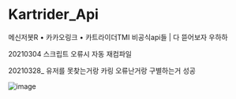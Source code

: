 # Kartrider_Api
메신저봇R • 카카오링크 • 카트라이더TMI 비공식api들 | 다 뜯어보자 우하하

20210304
스크립트 오류시 자동 재컴파일 

20210328_ 유저를 못찾는거랑 카링 오류난거랑 구별하는거 성공

![image](https://user-images.githubusercontent.com/74478101/113510097-edf63980-9593-11eb-90a1-e79c740e3495.png)

